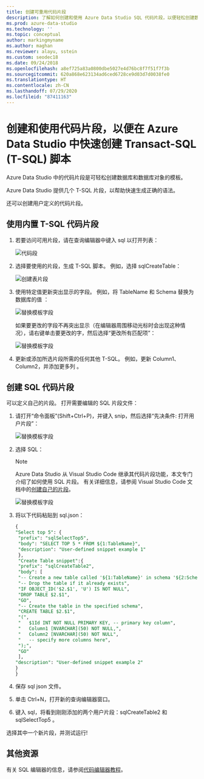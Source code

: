```yaml
---
title: 创建可重用代码片段
description: 了解如何创建和使用 Azure Data Studio SQL 代码片段，以便轻松创建数据库和数据库对象。
ms.prod: azure-data-studio
ms.technology: ''
ms.topic: conceptual
author: markingmyname
ms.author: maghan
ms.reviewer: alayu, sstein
ms.custom: seodec18
ms.date: 09/24/2018
ms.openlocfilehash: a8ef725a83a0800dbe5027e4d76bc8f7f51f7f3b
ms.sourcegitcommit: 620a868e623134ad6ced6728ce9d03d7d0038fe0
ms.translationtype: HT
ms.contentlocale: zh-CN
ms.lasthandoff: 07/29/2020
ms.locfileid: "87411163"
---
```

# <a name="create-and-use-code-snippets-to-quickly-create-transact-sql-t-sql-scripts-in-azure-data-studio"></a>创建和使用代码片段，以便在 Azure Data Studio 中快速创建 Transact-SQL (T-SQL) 脚本

Azure Data Studio 中的代码片段是可轻松创建数据库和数据库对象的模板。 

Azure Data Studio 提供几个 T-SQL 片段，以帮助快速生成正确的语法。 

还可以创建用户定义的代码片段。

## <a name="using-built-in-t-sql-code-snippets"></a>使用内置 T-SQL 代码片段

1. 若要访问可用片段，请在查询编辑器中键入 sql 以打开列表：

   ![代码段](media/code-snippets/sql-snippets.png)

1. 选择要使用的片段，生成 T-SQL 脚本。 例如，选择 sqlCreateTable：

   ![创建表片段](media/code-snippets/create-table.png)

1. 使用特定值更新突出显示的字段。 例如，将 TableName 和 Schema 替换为数据库的值 ：

   ![替换模板字段](media/code-snippets/table-from-snippet.png)

   如果要更改的字段不再突出显示（在编辑器周围移动光标时会出现这种情况），请右键单击要更改的字，然后选择“更改所有匹配项”：

   ![替换模板字段](media/code-snippets/change-all.png)

1. 更新或添加所选片段所需的任何其他 T-SQL。 例如，更新 Column1、Column2，并添加更多列 。


 
## <a name="creating-sql-code-snippets"></a>创建 SQL 代码片段 

可以定义自己的片段。 打开需要编辑的 SQL 片段文件：

1. 请打开“命令面板”(Shift+Ctrl+P)，并键入 snip，然后选择“先决条件: 打开用户片段”：

   ![替换模板字段](media/code-snippets/user-snippets.png)

1. 选择 SQL：

   > [!NOTE]
   > Azure Data Studio 从 Visual Studio Code 继承其代码片段功能，本文专门介绍了如何使用 SQL 片段。 有关详细信息，请参阅 Visual Studio Code 文档中的[创建自己的片段](https://code.visualstudio.com/docs/editor/userdefinedsnippets)。 

   ![替换模板字段](media/code-snippets/select-sql.png)

1. 将以下代码粘贴到 sql.json：

   ```sql
   {
   "Select top 5": {
    "prefix": "sqlSelectTop5",
    "body": "SELECT TOP 5 * FROM ${1:TableName}",
    "description": "User-defined snippet example 1"
    },
    "Create Table snippet":{
    "prefix": "sqlCreateTable2",
    "body": [
    "-- Create a new table called '${1:TableName}' in schema '${2:SchemaName}'",
    "-- Drop the table if it already exists",
    "IF OBJECT_ID('$2.$1', 'U') IS NOT NULL",
    "DROP TABLE $2.$1",
    "GO",
    "-- Create the table in the specified schema",
    "CREATE TABLE $2.$1",
    "(",
    "   $1Id INT NOT NULL PRIMARY KEY, -- primary key column",
    "   Column1 [NVARCHAR](50) NOT NULL,",
    "   Column2 [NVARCHAR](50) NOT NULL",
    "   -- specify more columns here",
    ");",
    "GO"
    ],
   "description": "User-defined snippet example 2"
   }
   }
   ```

1. 保存 sql json 文件。
1. 单击 Ctrl+N，打开新的查询编辑器窗口。
2. 键入 sql，将看到刚刚添加的两个用户片段：sqlCreateTable2 和 sqlSelectTop5 。

选择其中一个新片段，并测试运行!


## <a name="additional-resources"></a>其他资源

有关 SQL 编辑器的信息，请参阅[代码编辑器教程](tutorial-sql-editor.md)。

